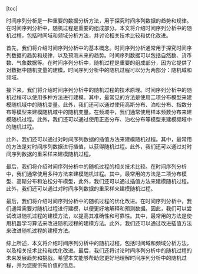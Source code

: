 
[toc]                    
                
                
时间序列分析是一种重要的数据分析方法，用于探究时间序列数据的趋势和规律。在时间序列分析中，随机过程是重要的组成部分。本文将介绍时间序列分析中的随机过程，包括时间域和频域分析方法，并讨论相关技术比较和优化改进。

首先，我们将介绍时间序列分析中的基本概念。时间序列分析通常用于探究时间序列数据的趋势和规律，以及预测未来的趋势。时间序列数据可以包括自然数、货币数、气象数据等。在时间序列分析中，随机过程是重要的组成部分，因为它提供了对数据中随机变量的建模。时间序列分析中的随机过程可以分为两部分：随机域和频域。

接下来，我们将介绍时间序列分析中的随机过程的技术原理。时间序列分析中的随机过程可以使用多种方法进行建模。其中，最常见的方法是使用二项分布模型来建模随机域中的随机变量。此外，我们还可以通过使用高斯分布、泊松分布、指数分布等模型来建模随机域中的随机变量。在频域中，我们通常使用样本频数分布来建模随机过程。此外，我们还可以通过使用正态分布、泊松分布等模型来建模频域中的随机过程。

此外，我们还可以通过对时间序列数据的插值方法来建模随机过程。其中，最常用的方法是对时间序列数据进行插值，以获得随机过程。此外，我们还可以通过对时间序列数据的重采样来建模随机过程。

最后，我们将介绍时间序列分析中的随机过程的相关技术比较。在时间序列分析中，我们通常使用多种方法来建模随机过程。其中，最常用的方法是二项分布模型、高斯分布和泊松分布模型，此外，我们还可以通过插值方法来建模随机过程。此外，我们还可以通过对时间序列数据的重采样来建模随机过程。

最后，我们将介绍时间序列分析中的随机过程的优化改进。在时间序列分析中，我们通常需要对随机过程进行建模，以便更好地解释和预测数据。因此，我们可以尝试改进随机过程的建模方法，以提高其准确性和可靠性。其中，最常用的方法是使用机器学习算法来改进随机过程的建模方法。此外，我们还可以通过改进插值方法来改进随机过程的建模方法。

综上所述，本文将介绍时间序列分析中的随机过程，包括时间域和频域分析方法，以及相关技术比较和优化改进。最后，我们还将讨论时间序列分析中的随机过程的未来发展趋势和挑战。希望本文能够帮助您更好地理解时间序列分析中的随机过程，并为您提供有价值的信息。

